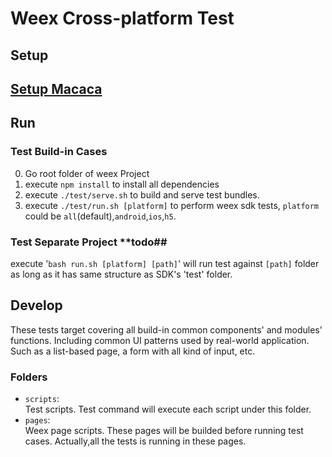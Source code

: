 # Weex Cross-platform Test

## Setup

## [Setup Macaca](https://macacajs.github.io/zh/environment-setup)

## Run 

### Test Build-in Cases
0. Go root folder of weex Project
0. execute `npm install` to install all dependencies
0. execute `./test/serve.sh` to build and serve test bundles.
0. execute `./test/run.sh [platform]` to perform weex sdk tests, `platform` could be `all`(default),`android`,`ios`,`h5`.

### Test Separate Project **todo##
execute '`bash run.sh [platform] [path]`' will run test against `[path]` folder as long as it has same structure as SDK's 'test' folder.

## Develop

These tests target covering all build-in common components' and modules' functions. Including common UI patterns used by real-world application. Such as a list-based page, a form with all kind of input, etc.


### Folders

* `scripts`:    
    Test scripts. Test command will execute each script under this folder.
* `pages`:    
    Weex page scripts. These pages will be builded before running test cases. Actually,all the tests is running in these pages.